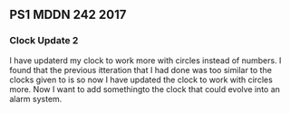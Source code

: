 ## PS1 MDDN 242 2017

### Clock Update 2
I have updaterd my clock to work more with circles instead of numbers. I found that the previous itteration that I had done was too similar to the clocks given to is so now I have updated the clock to work with circles more. Now I want to add somethingto the clock that could evolve into an alarm system.
